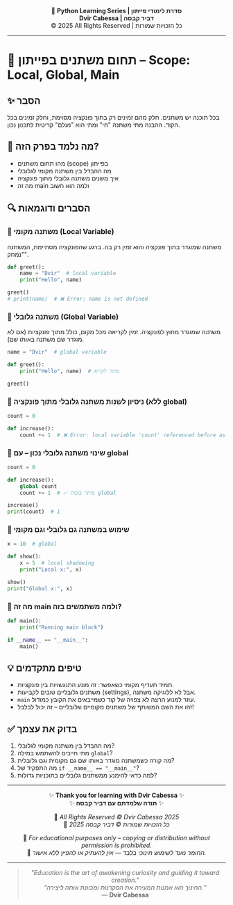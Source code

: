 <!-- DC_HEADER_START -->
<div align="center">

🐍 **Python Learning Series | סדרת לימודי פייתון**  
**Dvir Cabessa | דביר קבסה**  
© 2025 All Rights Reserved | כל הזכויות שמורות

</div>

---
<!-- DC_HEADER_END -->

# 📘 תחום משתנים בפייתון – Scope: Local, Global, Main

## ✨ הסבר
בכל תוכנה יש משתנים. חלק מהם זמינים רק בתוך פונקציה מסוימת, וחלק זמינים בכל הקוד. ההבנה מתי משתנה "חי" ומתי הוא "נעלם" קריטית לתכנון נכון.

## 🧠 מה נלמד בפרק הזה?
- מהו תחום משתנים (scope) בפייתון
- מה ההבדל בין משתנה מקומי לגלובלי
- איך משנים משתנה גלובלי מתוך פונקציה
- מה זה main ולמה הוא חשוב

## 🔍 הסברים ודוגמאות

### 🔹 משתנה מקומי (Local Variable)
משתנה שמוגדר בתוך פונקציה והוא זמין רק בה. ברגע שהפונקציה מסתיימת, המשתנה "נמחק".
```python
def greet():
    name = "Dvir"  # local variable
    print("Hello", name)

greet()
# print(name)  # ❌ Error: name is not defined
```

### 🔹 משתנה גלובלי (Global Variable)
משתנה שמוגדר מחוץ לפונקציה. זמין לקריאה מכל מקום, כולל מתוך פונקציות (אם לא מוגדר שם משתנה באותו שם).
```python
name = "Dvir"  # global variable

def greet():
    print("Hello", name)  # מותר לקרוא

greet()
```

### 🔹 ניסיון לשנות משתנה גלובלי מתוך פונקציה (ללא global)
```python
count = 0

def increase():
    count += 1  # ❌ Error: local variable 'count' referenced before assignment
```

### 🔹 שינוי משתנה גלובלי נכון – עם global
```python
count = 0

def increase():
    global count
    count += 1  # ✅ מותר בזכות global

increase()
print(count)  # 1
```

### 🔹 שימוש במשתנה גם גלובלי וגם מקומי
```python
x = 10  # global

def show():
    x = 5  # local shadowing
    print("Local x:", x)

show()
print("Global x:", x)
```

### 🔹 מה זה main ולמה משתמשים בזה?
```python
def main():
    print("Running main block")

if __name__ == "__main__":
    main()
```

## 💡 טיפים מתקדמים

* תמיד תעדיף מקומי כשאפשר: זה מונע התנגשויות בין פונקציות.
* משתנים גלובליים טובים לקביעות (settings), אבל לא ללוגיקה משתנה.
* `main` עוזר למנוע הרצה לא צפויה של קוד כשמייבאים את הקובץ כמודול.
* זהו את השם המשותף של משתנים מקומיים וגלובליים – זה יכול לבלבל!

## ✅ בדוק את עצמך
1. מה ההבדל בין משתנה מקומי לגלובלי?
2. מתי חייבים להשתמש במילה `global`?
3. מה קורה כשמשתנה מוגדר באותו שם גם מקומית וגם גלובלית?
4. מה התפקיד של `if __name__ == "__main__"`?
5. למה כדאי להימנע ממשתנים גלובליים בתוכניות גדולות?

<!-- DC_FOOTER_START -->
---

<div align="center">

✨ **Thank you for learning with Dvir Cabessa** ✨  
✨ **תודה שלמדתם עם דביר קבסה** ✨  

📘 *All Rights Reserved © Dvir Cabessa 2025*  
📘 *כל הזכויות שמורות © דביר קבסה 2025*  

🔗 *For educational purposes only – copying or distribution without permission is prohibited.*  
🔗 *החומר נועד לשימוש חינוכי בלבד — אין להעתיק או להפיץ ללא אישור.*

---

> _"Education is the art of awakening curiosity and guiding it toward creation."_  
> _"החינוך הוא אמנות המעירה את הסקרנות ומכוונת אותה ליצירה."_  
> — **Dvir Cabessa**

</div>
<!-- DC_FOOTER_END -->

